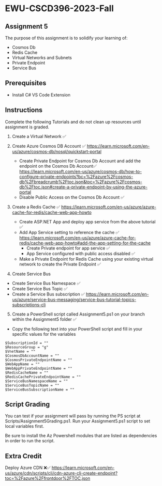 # EWU-CSCD396-2023-Fall

## Assignment 5

The purpose of this assignment is to solidify your learning of:

- Cosmos Db
- Redis Cache
- Virtual Networks and Subnets
- Private Endpoint
- Service Bus

## Prerequisites

- Install C# VS Code Extension

## Instructions

Complete the following Tutorials and do not clean up resources until assignment is graded.

1. Create a Virtual Network ✅
2. Create Azure Cosmos DB Account ✅
   https://learn.microsoft.com/en-us/azure/cosmos-db/nosql/quickstart-portal

   - Create Private Endpoint for Cosmos Db Account and add the endpoint on the Cosmos Db Account✅
     https://learn.microsoft.com/en-us/azure/cosmos-db/how-to-configure-private-endpoints?bc=%2Fazure%2Fcosmos-db%2Fbreadcrumb%2Ftoc.json&toc=%2Fazure%2Fcosmos-db%2Ftoc.json#create-a-private-endpoint-by-using-the-azure-portal 
   - Disable Public Access on the Cosmos Db Account ✅

3. Create a Redis Cache ✅
   https://learn.microsoft.com/en-us/azure/azure-cache-for-redis/cache-web-app-howto

   - Create ASP.NET App and deploy app service from the above tutorial ✅
   - Add App Service setting to reference the cache ✅
     https://learn.microsoft.com/en-us/azure/azure-cache-for-redis/cache-web-app-howto#add-the-app-setting-for-the-cache
     - Create Private endpoint for app service ✅
     - App Service configured with public access disabled ✅
   - Make a Private Endpoint for Redis Cache using your existing virtual network to create the Private Endpoint ✅

4. Create Service Bus 
- Create Service Bus Namespace ✅
- Create Service Bus Topic ✅
- Create a Service Bus subscription ✅
https://learn.microsoft.com/en-us/azure/service-bus-messaging/service-bus-tutorial-topics-subscriptions-cli

5. Create a PowerShell script called Assignment5.ps1 on your branch within the Assignment5 folder ✅

- Copy the following text into your PowerShell script and fill in your specific values for the variables
```
$SubscriptionId = ""
$ResourceGroup = "g"
$VnetName = ""
$CosmosDbAccountName = ""
$CosmosPrivateEndpointName = ""
$WebAppName = ""
$WebAppPrivateEndpointName = ""
$RedisCacheName = ""
$RedisCachePrivateEndpointName = ""
$ServiceBusNamespaceName = ""
$ServiceBusTopicName = ""
$ServiceBusSubscriptionName = ""
```

## Script Grading
You can test if your assignment will pass by running the PS script at Scripts/Assignment5Grading.ps1. Run your Assignment5.ps1 script to set local variables first.

Be sure to install the Az Powershell modules that are listed as dependencies in order to run the script.

## Extra Credit

Deploy Azure CDN ❌✅
https://learn.microsoft.com/en-us/azure/cdn/scripts/cli/cdn-azure-cli-create-endpoint?toc=%2Fazure%2Ffrontdoor%2FTOC.json